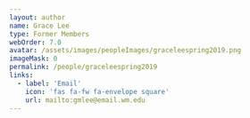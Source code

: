 ```yaml
---
layout: author
name: Grace Lee
type: Former Members
webOrder: 7.0
avatar: /assets/images/peopleImages/graceleespring2019.png
imageMask: 0
permalink: /people/graceleespring2019
links:
  - label: 'Email'
    icon: 'fas fa-fw fa-envelope square'
    url: mailto:gmlee@email.wm.edu
---
```

